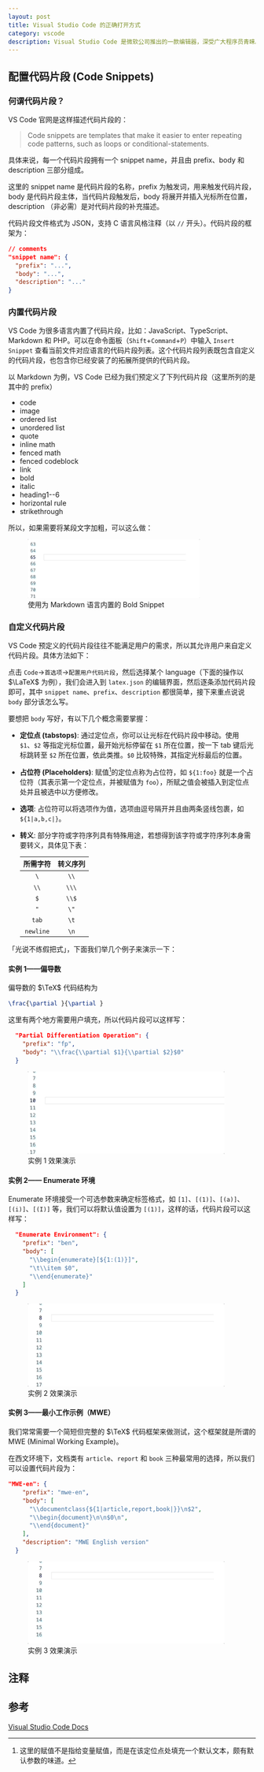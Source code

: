 ```yaml
---
layout: post
title: Visual Studio Code 的正确打开方式
category: vscode
description: Visual Studio Code 是微软公司推出的一款编辑器，深受广大程序员青睐。这篇博客主要是记录 VS Code 的一些好玩的功能。
---
```


## 配置代码片段 (Code Snippets)

### 何谓代码片段？

VS Code 官网是这样描述代码片段的：
> Code snippets are templates that make it easier to enter repeating code patterns, such as loops or conditional-statements.

具体来说，每一个代码片段拥有一个 snippet name，并且由 prefix、body 和 description 三部分组成。

这里的 snippet name 是代码片段的名称，prefix 为触发词，用来触发代码片段，body 是代码片段主体，当代码片段触发后，body 将展开并插入光标所在位置，description （非必需）是对代码片段的补充描述。

代码片段文件格式为 JSON，支持 C 语言风格注释（以 `//` 开头）。代码片段的框架为：

```json
// comments
"snippet name": {
  "prefix": "...",
  "body": "...",
  "description": "..."
}
```


### 内置代码片段

VS Code 为很多语言内置了代码片段，比如：JavaScript、TypeScript、Markdown 和 PHP。可以在命令面板（`Shift`+`Command`+`P`）中输入 `Insert Snippet` 查看当前文件对应语言的代码片段列表。这个代码片段列表既包含自定义的代码片段，也包含你已经安装了的拓展所提供的代码片段。

以 Markdown 为例，VS Code 已经为我们预定义了下列代码片段（这里所列的是其中的 prefix）

+ code
+ image
+ ordered list
+ unordered list
+ quote
+ inline math
+ fenced math
+ fenced codeblock
+ link
+ bold
+ italic
+ heading1--6
+ horizontal rule
+ strikethrough

所以，如果需要将某段文字加粗，可以这么做：

<figure>
  <img src="/images/vscode/markdown-bold-snippet.gif" alt="bold-snippet" class="invert" style="max-width: 350px;">
  <figcaption markdown="span">使用为 Markdown 语言内置的 Bold Snippet</figcaption>
</figure>



### 自定义代码片段


VS Code 预定义的代码片段往往不能满足用户的需求，所以其允许用户来自定义代码片段。具体方法如下：

点击 `Code`→`首选项`→`配置用户代码片段`，然后选择某个 language（下面的操作以 $\LaTeX$ 为例），我们会进入到 `latex.json` 的编辑界面，然后逐条添加代码片段即可，其中 `snippet name`、`prefix`、`description` 都很简单，接下来重点说说 `body` 部分该怎么写。

要想把 `body` 写好，有以下几个概念需要掌握：

+ **定位点 (tabstops)**: 通过定位点，你可以让光标在代码片段中移动。使用 `$1`、`$2` 等指定光标位置，最开始光标停留在 `$1` 所在位置，按一下 tab 键后光标跳转至 `$2` 所在位置，依此类推。`$0` 比较特殊，其指定光标最后的位置。
+ **占位符 (Placeholders)**: 赋值[^placeholder]的定位点称为占位符，如 `${1:foo}`  就是一个占位符（其表示第一个定位点，并被赋值为 `foo`），所赋之值会被插入到定位点处并且被选中以方便修改。
+ **选项**: 占位符可以将选项作为值，选项由逗号隔开并且由两条竖线包裹，如 `${1|a,b,c|}`。
+ **转义**: 部分字符或字符序列具有特殊用途，若想得到该字符或字符序列本身需要转义，具体见下表：

  |所需字符|转义序列|
  |:---:|:---:|
  |`\`|`\\`|
  |`\\`|`\\\`|
  |`$`|`\\$`|
  |`"`|`\"`|
  |`tab`|`\t`|
  |`newline`|`\n`|


[^placeholder]: 这里的赋值不是指给变量赋值，而是在该定位点处填充一个默认文本，颇有默认参数的味道。

「光说不练假把式」，下面我们举几个例子来演示一下：

#### 实例 1——偏导数

偏导数的 $\TeX$ 代码结构为

```latex
\frac{\partial }{\partial }
```
这里有两个地方需要用户填充，所以代码片段可以这样写：

```json
  "Partial Differentiation Operation": {
    "prefix": "fp",
    "body": "\\frac{\\partial $1}{\\partial $2}$0"
  }
```

<figure>
  <img src="/images/vscode/fp.gif" alt="fp" class="invert" style="max-width: 400px;">
  <figcaption markdown="span">实例 1 效果演示</figcaption>
</figure>


#### 实例 2—— Enumerate 环境

Enumerate 环境接受一个可选参数来确定标签格式，如 `[1]`、`[(1)]`、`[(a)]`、`[(i)]`、`[(I)]` 等，我们可以将默认值设置为 `[(1)]`，这样的话，代码片段可以这样写：

```json
  "Enumerate Environment": {
    "prefix": "ben",
    "body": [
      "\\begin{enumerate}[${1:(1)}]",
      "\t\\item $0",
      "\\end{enumerate}"
    ]
  }
```

<figure>
  <img src="/images/vscode/ben.gif" alt="ben" class="invert" style="max-width: 400px;">
  <figcaption markdown="span">实例 2 效果演示</figcaption>
</figure>

#### 实例 3——最小工作示例（MWE）

我们常常需要一个简短但完整的 $\TeX$ 代码框架来做测试，这个框架就是所谓的 MWE (Minimal Working Example)。

在西文环境下，文档类有 `article`、`report` 和 `book` 三种最常用的选择，所以我们可以设置代码片段为：

```json
"MWE-en": {
    "prefix": "mwe-en",
    "body": [
      "\\documentclass{${1|article,report,book|}}\n$2",
      "\\begin{document}\n\n$0\n",
      "\\end{document}"
    ],
    "description": "MWE English version"
  }
```

<figure>
  <img src="/images/vscode/mwe.gif" alt="mwe" class="invert" style="max-width: 400px;">
  <figcaption markdown="span">实例 3 效果演示</figcaption>
</figure>




## 注释

<div id="footnotes"></div>

## 参考

[Visual Studio Code Docs](https://code.visualstudio.com/docs)
